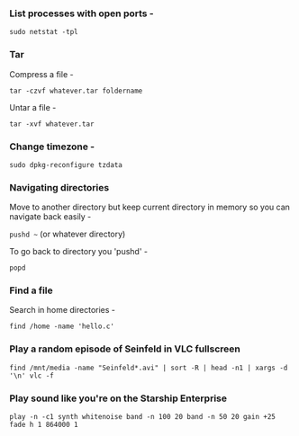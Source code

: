 ### List processes with open ports -

`sudo netstat -tpl`

### Tar

Compress a file -

`tar -czvf whatever.tar foldername`

Untar a file -

`tar -xvf whatever.tar`

### Change timezone -

`sudo dpkg-reconfigure tzdata`

### Navigating directories

Move to another directory but keep current directory in memory so you can navigate back easily -

`pushd ~` (or whatever directory)

To go back to directory you 'pushd' -

`popd`

### Find a file

Search in home directories -

`find /home -name 'hello.c'`

### Play a random episode of Seinfeld in VLC fullscreen

`find /mnt/media -name "Seinfeld*.avi" | sort -R | head -n1 | xargs -d '\n' vlc -f`

### Play sound like you're on the Starship Enterprise

`play -n -c1 synth whitenoise band -n 100 20 band -n 50 20 gain +25 fade h 1 864000 1`

